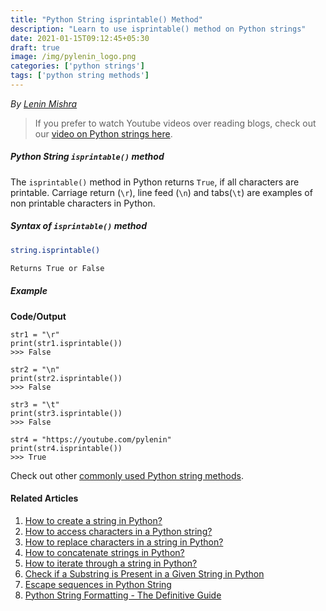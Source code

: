 ```yaml
---
title: "Python String isprintable() Method"
description: "Learn to use isprintable() method on Python strings"
date: 2021-01-15T09:12:45+05:30
draft: true
image: /img/pylenin_logo.png
categories: ['python strings']
tags: ['python string methods']
---
```

<div class="sharethis-inline-follow-buttons"></div>

*By [Lenin Mishra](https://www.pylenin.com/authors/#lenin-mishra)*

> If you prefer to watch Youtube videos over reading blogs, check out our [video on Python strings here](https://youtu.be/MXdNMo_f95I). 

##### Python String `isprintable()` method

The `isprintable()` method in Python returns `True`, if all characters are printable. Carriage return (`\r`), line feed (`\n`) and tabs(`\t`) are examples of non printable characters in Python.

##### Syntax of `isprintable()` method

```bash
string.isprintable()

Returns True or False
```

##### Example 

**Code/Output**

```python3
str1 = "\r"
print(str1.isprintable())
>>> False

str2 = "\n"
print(str2.isprintable())
>>> False

str3 = "\t"
print(str3.isprintable())
>>> False

str4 = "https://youtube.com/pylenin"
print(str4.isprintable())
>>> True
```

Check out other [commonly used Python string methods](https://www.pylenin.com/blogs/common-python-string-methods).

#### Related Articles

1. [How to create a string in Python?](https://www.pylenin.com/blogs/create-string-python/)
2. [How to access characters in a Python string?](https://www.pylenin.com/blogs/access-characters-in-string/)
3. [How to replace characters in a string in Python?](https://www.pylenin.com/blogs/replace-string-characters-python/)
4. [How to concatenate strings in Python?](https://www.pylenin.com/blogs/concatenate-strings-in-python/)
5. [How to iterate through a string in Python?](https://www.pylenin.com/blogs/iterating-through-python-string/)
6. [Check if a Substring is Present in a Given String in Python](https://www.pylenin.com/blogs/check-substring-in-a-string-python/)
7. [Escape sequences in Python String](https://www.pylenin.com/blogs/escape-sequences-python-string/)
8. [Python String Formatting - The Definitive Guide](https://www.pylenin.com/blogs/python-string-formatting/)
